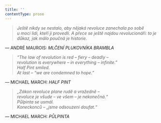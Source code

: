 ```yaml
---
title: ''
contentType: prose
---
```


> _Ještě nikdy se nestalo, aby nějaká revoluce zanechala po sobě u moci lidi, kteří ji provedli. A přece se ještě najdou revolucionáři: to je důkaz, jak málo poučná je historie._

— ANDRÉ MAUROIS: _MLČENÍ PLUKOVNÍKA BRAMBLA_

> _“The law of revolution is red – fiery – deadly –  
> revolution is everywhere – in everything – infinite.”  
> Half Pint smiled.  
> At last – “we are condemned to hope.”_

— MICHAEL MARCH: _HALF PINT_

> _„Zákon revoluce plane rudě a vražedně –  
> revoluce je všude – ve všem – je nekonečná.“  
> Půlpinta se usmál.  
> Koneckonců – „jsme odsouzeni doufat.“_

— MICHAEL MARCH: _PŮLPINTA_
